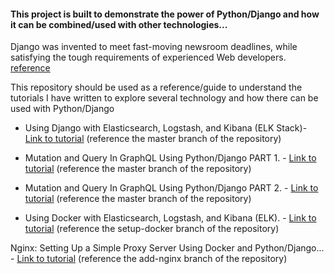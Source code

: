 ####  This project is built to demonstrate the power of Python/Django and how it can be combined/used with other technologies...

Django was invented to meet fast-moving newsroom deadlines, while satisfying the tough requirements of experienced Web developers. [reference](https://www.djangoproject.com/start/overview/)

This repository should be used as a reference/guide to understand the tutorials I have written to explore several technology and how there can be used with Python/Django

- Using Django with Elasticsearch, Logstash, and Kibana (ELK Stack)- [Link to tutorial](https://www.codementor.io/samueljames/using-django-with-elasticsearch-logstash-and-kibana-elk-stack-9l4fwx138)
(reference the master branch of the repository)

- Mutation and Query In GraphQL Using Python/Django PART 1. - [Link to tutorial](https://medium.com/@jamesvaresamuel/mutation-and-query-in-graphql-using-python-django-part-1-5bd4bce2b2a3)
(reference the master branch of the repository)

- Mutation and Query In GraphQL Using Python/Django PART 2. - [Link to tutorial](https://medium.com/@jamesvaresamuel/mutation-and-query-in-graphql-using-python-django-part-2-79d9852a1092)
(reference the master branch of the repository)

- Using Docker with Elasticsearch, Logstash, and Kibana (ELK). - [Link to tutorial](https://www.codementor.io/samueljames/using-docker-with-elasticsearch-logstash-and-kibana-elk-dzucc3c94?published=1) (reference the setup-docker branch of the repository)

Nginx: Setting Up a Simple Proxy Server Using Docker and Python/Django... - [Link to tutorial](https://www.codementor.io/samueljames/nginx-setting-up-a-simple-proxy-server-using-docker-and-python-django-f7hy4e6jv?published=1)
(reference the add-nginx branch of the repository)